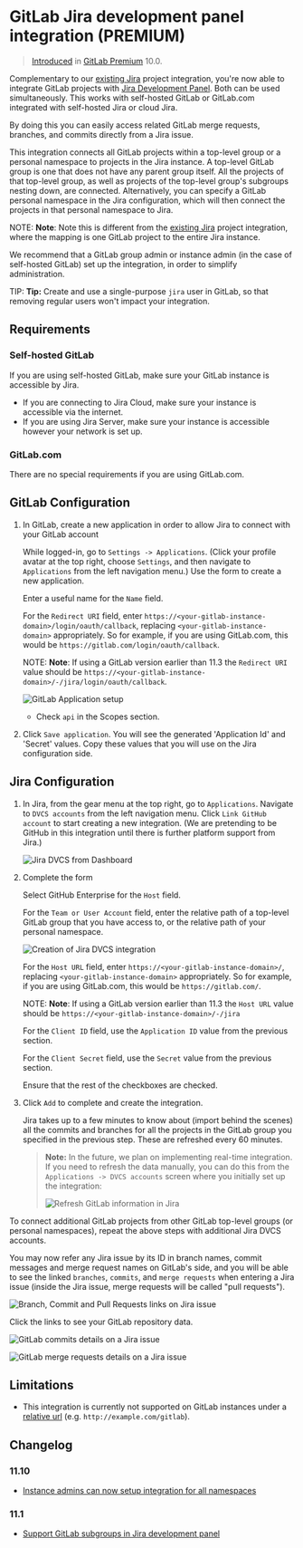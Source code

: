 # GitLab Jira development panel integration **(PREMIUM)**

> [Introduced][ee-2381] in [GitLab Premium][eep] 10.0.

Complementary to our [existing Jira][existing-jira] project integration, you're now able to integrate
GitLab projects with [Jira Development Panel][jira-development-panel]. Both can be used
simultaneously. This works with self-hosted GitLab or GitLab.com integrated with self-hosted Jira
or cloud Jira.

By doing this you can easily access related GitLab merge requests, branches, and commits directly from a Jira issue.

This integration connects all GitLab projects within a top-level group or a personal namespace to projects in the Jira instance.
A top-level GitLab group is one that does not have any parent group itself. All the projects of that top-level group,
as well as projects of the top-level group's subgroups nesting down, are connected. Alternatively, you can specify
a GitLab personal namespace in the Jira configuration, which will then connect the projects in that personal namespace to Jira.

NOTE: **Note**:
Note this is different from the [existing Jira][existing-jira] project integration, where the mapping
is one GitLab project to the entire Jira instance.

We recommend that a GitLab group admin
or instance admin (in the case of self-hosted GitLab) set up the integration,
in order to simplify administration.

TIP: **Tip:**
Create and use a single-purpose `jira` user in GitLab, so that removing
regular users won't impact your integration.

## Requirements

### Self-hosted GitLab

If you are using self-hosted GitLab, make sure your GitLab instance is accessible by Jira.

- If you are connecting to Jira Cloud, make sure your instance is accessible via the internet.
- If you are using Jira Server, make sure your instance is accessible however your network is set up.

### GitLab.com

There are no special requirements if you are using GitLab.com.

## GitLab Configuration

1. In GitLab, create a new application in order to allow Jira to connect with your GitLab account

   While logged-in, go to `Settings -> Applications`. (Click your profile avatar at
   the top right, choose `Settings`, and then navigate to `Applications` from the left
   navigation menu.) Use the form to create a new application.

   Enter a useful name for the `Name` field.

   For the `Redirect URI` field, enter `https://<your-gitlab-instance-domain>/login/oauth/callback`,
   replacing `<your-gitlab-instance-domain>` appropriately. So for example, if you are using GitLab.com,
   this would be `https://gitlab.com/login/oauth/callback`.

   NOTE: **Note**:
   If using a GitLab version earlier than 11.3 the `Redirect URI` value should be `https://<your-gitlab-instance-domain>/-/jira/login/oauth/callback`.

   ![GitLab Application setup](img/jira_dev_panel_gl_setup_1.png)

   - Check `api` in the Scopes section.

1. Click `Save application`. You will see the generated 'Application Id' and 'Secret' values.
   Copy these values that you will use on the Jira configuration side.

## Jira Configuration

1. In Jira, from the gear menu at the top right, go to `Applications`. Navigate to `DVCS accounts`
   from the left navigation menu. Click `Link GitHub account` to start creating a new integration.
   (We are pretending to be GitHub in this integration until there is further platform support from Jira.)

   ![Jira DVCS from Dashboard](img/jira_dev_panel_jira_setup_1.png)

1. Complete the form

   Select GitHub Enterprise for the `Host` field.

   For the `Team or User Account` field, enter the relative path of a top-level GitLab group that you have access to,
   or the relative path of your personal namespace.

   ![Creation of Jira DVCS integration](img/jira_dev_panel_jira_setup_2.png)

   For the `Host URL` field, enter `https://<your-gitlab-instance-domain>/`,
   replacing `<your-gitlab-instance-domain>` appropriately. So for example, if you are using GitLab.com,
   this would be `https://gitlab.com/`.

   NOTE: **Note**:
   If using a GitLab version earlier than 11.3 the `Host URL` value should be `https://<your-gitlab-instance-domain>/-/jira`

   For the `Client ID` field, use the `Application ID` value from the previous section.

   For the `Client Secret` field, use the `Secret` value from the previous section.

   Ensure that the rest of the checkboxes are checked.

1. Click `Add` to complete and create the integration.

   Jira takes up to a few minutes to know about (import behind the scenes) all the commits and branches
   for all the projects in the GitLab group you specified in the previous step. These are refreshed
   every 60 minutes.

   > **Note:**
   > In the future, we plan on implementing real-time integration. If you need
   > to refresh the data manually, you can do this from the `Applications -> DVCS
   > accounts` screen where you initially set up the integration:
   >
   > ![Refresh GitLab information in Jira](img/jira_dev_panel_manual_refresh.png)

To connect additional GitLab projects from other GitLab top-level groups (or personal namespaces), repeat the above
steps with additional Jira DVCS accounts.

You may now refer any Jira issue by its ID in branch names, commit messages and  merge request names on GitLab's side,
and you will be able to see the linked `branches`, `commits`, and `merge requests` when entering a Jira issue
(inside the Jira issue, merge requests will be called "pull requests").

![Branch, Commit and Pull Requests links on Jira issue](img/jira_dev_panel_jira_setup_3.png)

Click the links to see your GitLab repository data.

![GitLab commits details on a Jira issue](img/jira_dev_panel_jira_setup_4.png)

![GitLab merge requests details on a Jira issue](img/jira_dev_panel_jira_setup_5.png)

## Limitations

- This integration is currently not supported on GitLab instances under a [relative url][relative-url] (e.g. `http://example.com/gitlab`).

## Changelog

### 11.10

- [Instance admins can now setup integration for all namespaces](https://gitlab.com/gitlab-org/gitlab/issues/8902)

### 11.1

- [Support GitLab subgroups in Jira development panel](https://gitlab.com/gitlab-org/gitlab/issues/3561)

[existing-jira]: ../user/project/integrations/jira.md
[jira-development-panel]: https://confluence.atlassian.com/adminjiraserver070/integrating-with-development-tools-776637096.html#Integratingwithdevelopmenttools-Developmentpanelonissues
[eep]: https://about.gitlab.com/pricing/
[ee-2381]: https://gitlab.com/gitlab-org/gitlab/issues/2381
[relative-url]: https://docs.gitlab.com/omnibus/settings/configuration.html#configuring-a-relative-url-for-gitlab
